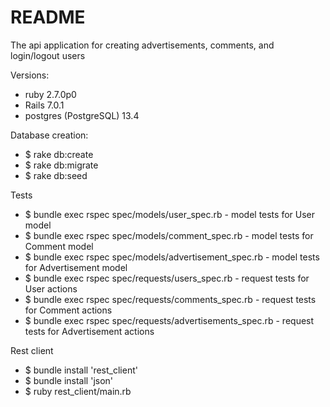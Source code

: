# README

The api application for creating advertisements, comments, and login/logout users

Versions:
* ruby 2.7.0p0
* Rails 7.0.1
* postgres (PostgreSQL) 13.4

Database creation:
* $ rake db:create
* $ rake db:migrate
* $ rake db:seed

Tests 
* $ bundle exec rspec spec/models/user_spec.rb  - model tests for User model
* $ bundle exec rspec spec/models/comment_spec.rb  - model tests for Comment model
* $ bundle exec rspec spec/models/advertisement_spec.rb  - model tests for Advertisement model
* $ bundle exec rspec spec/requests/users_spec.rb - request tests for User actions
* $ bundle exec rspec spec/requests/comments_spec.rb - request tests for Comment actions
* $ bundle exec rspec spec/requests/advertisements_spec.rb - request tests for Advertisement actions

Rest client
* $ bundle install 'rest_client'
* $ bundle install 'json'
* $ ruby rest_client/main.rb 



